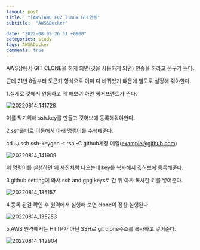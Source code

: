 ```yaml
---
layout: post
title:  "[AWS]AWD EC2 linux GIT연동"
subtitle:  "AWS&Docker"

date: "2022-08-09:26:51 +0900"
categories: study
tags: AWS&Docker
comments: true
---
```



AWS상에서 GIT CLONE을 하게 되면(깃을 사용하게 되면)
인증을 하라고 문구가 뜬다.

근데 21년 8월부터 토큰키 형식으로 이미 다 바뀌었기 떄문에 별도로 설정해 줘야한다.


1.실제로 깃에서 연동하고 뭐 해보려 하면 핑거프린트가 뜬다.

![20220814_141728](https://user-images.githubusercontent.com/37941513/184523666-ae545a45-404d-4f21-a3e6-98eb1b2330bd.png)


이를 막기위해 ssh.key를 만들고 깃허브에 등록해줘야한다.



2.ssh폴더로 이동해서 아래 명령어를 수행해준다.

cd ~/.ssh
ssh-keygen -t rsa -C github계정 메일(example@github.com)

![20220814_141909](https://user-images.githubusercontent.com/37941513/184523743-16140295-5e9d-4d39-90cb-b66753997ee8.png)


위 명령어를 실행하면 위 사진처럼 나오는데 key를 복사해서 깃허브에 등록해준다.


3.github setting에 와서 ssh and gpg keys로 간 뒤
아까 복사한 키를 넣어준다.

![20220814_135157](https://user-images.githubusercontent.com/37941513/184523866-b8d7c1fe-7ed6-4f06-ac0f-c18da8451755.png)


4.등록 된걸 확인 후 원격에서 실행해 보면 clone이 정상 실행된다.

![20220814_135253](https://user-images.githubusercontent.com/37941513/184523876-506d574c-4b18-48e1-a2f2-399c0dd37ec7.png)

5.AWS 원격에서는 HTTP가 아닌 SSH로 git clone주소를 복사하고 넣어준다.

![20220814_142904](https://user-images.githubusercontent.com/37941513/184523896-b5ecb6ca-afa1-4aaa-abca-c83f343ea3ec.png)
